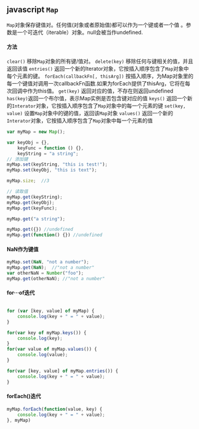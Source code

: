 ## javascript `Map`
`Map`对象保存键值对。任何值(对象或者原始值)都可以作为一个键或者一个值 。参数是一个可迭代（iterable）对象。null会被当作undefined.
#### 方法
`clear()` 移除`Map`对象的所有键/值对。
`delete(key)` 移除任何与键相关的值，并且返回该值
`entries()` 返回一个新的Iterator对象，它按插入顺序包含了`Map`对象中每个元素的键。
`forEach(callbackFn[, thisArg])` 按插入顺序，为Map对象里的每一个键值对调用一次callbackFn函数.如果为forEach提供了thisArg，它将在每次回调中作为this值。
`get(key)` 返回对应的值，不存在则返回undefined
`has(key)`返回一个布尔值，表示Map实例是否包含键对应的值
`keys()` 返回一个新的`Interator`对象，它按插入顺序包含了`Map`对象中的每一个元素的键
`set(key, value)` 设置`Map`对象中的键的值，返回该`Map`对象
`values()` 返回一个新的`Interator`对象，它按插入顺序包含了`Map`对象中每一个元素的值

```javascript
var myMap = new Map();

var keyObj = {},
    keyFunc = function () {},
    keyString = "a string";
// 添加键
myMap.set(keyString, "this is test!");
myMap.set(keyObj, "this is text");

myMap.size;  //3

// 读取值
myMap.get(keyString);
myMap.get(keyObj);
myMap.get(keyFunc);

myMap.get("a string");

myMap.get({}) //undefined
myMap.get(function() {}) //undefined
```

#### NaN作为键值
```javascript
myMap.set(NaN, "not a number");
myMap.get(NaN);  //"not a number"
var otherNaN = Number("foo");
myMap.get(otherNaN); //"not a number"
```




#### for···of迭代
```javascript

for (var [key, value] of myMap) {
    console.log(key + " = " + value);
}

for(var key of myMap.keys()) {
    console.log(key);
}
for(var value of myMap.values()) {
    console.log(value);
}

for(var [key, value] of myMap.entries()) {
    console.log(key + " = " + value);
}
````
#### forEach()迭代
```javascript
myMap.forEach(function(value, key) {
    console.log(key + " = " + value);
}, myMap)
```
